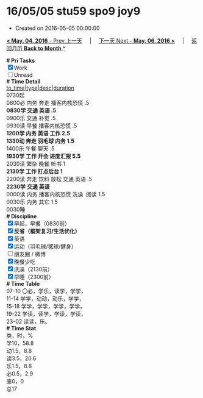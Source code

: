# 16/05/05 stu59 spo9 joy9

- Created on 2016-05-05 00:00:00

[**< May. 04, 2016** - Prev 上一天](_archived/lifelogs/2016/05/d04.md) &nbsp; &nbsp; | &nbsp; &nbsp; [下一天 Next - **May. 06, 2016 >**](_archived/lifelogs/2016/05/d06.md) &nbsp; &nbsp; |  &nbsp; &nbsp; [返回月历 **Back to Month ^**](_archived/lifelogs/2016/05/index.md)
<br/><div><b># Pri Tasks</b></div><div><input checked="true" type="checkbox"/>Work</div><div><input type="checkbox"/>Unread</div><div><b># Time Detail</b></div><div><u>to_time|type|desc|duration</u></div><div>0730起</div><div>0800必 内务 奔走 播客内核恐慌 .5</div><div><b>0830学 交通 英语 .5</b></div><div>0900乐 交通 补觉 .5</div><div>0930读 早餐 播客内核恐慌 .5</div><div><b>1200学 内务 英语 工作 2.5</b></div><div><b>1330动 奔走 羽毛球 内务 1.5</b></div><div>1400乐 午餐 聊天 .5</div><div><b>1930学 工作 开会 进度汇报 5.5</b></div><div>2030读 繁杂 晚餐 听书 1</div><div><b>2130学 工作 打点后台 1</b></div><div>2200读 奔走 饮料 放松 交通 英语 .5</div><div><b>2230学</b> <b>交通 英语</b></div><div>0000读 内务 播客内核恐慌 洗澡  阅读 1.5</div><div>0030乐 内务 其它 1.5</div><div>0030睡</div><div><b># Discipline</b></div><div><input checked="true" type="checkbox"/>早起，早餐（0830前）</div><div><b><input checked="true" type="checkbox"/></b><b>反省（框架复习/生活优化）</b></div><div><input checked="true" type="checkbox"/>英语</div><div><input checked="true" type="checkbox"/>运动（羽毛球/毽球/健身）</div><div><input type="checkbox"/>朋友圈 / 微博</div><div><input checked="true" type="checkbox"/>晚餐少吃</div><div><input checked="true" type="checkbox"/>洗澡（2130前）</div><div><input checked="true" type="checkbox"/>早睡（2300前）</div><div><b># Time Table</b></div><div>07-10 〇必，学乐，读学，学学，</div><div>11-14 学学，动动，动乐，学学，</div><div>15-18 学学，学学，学学，学学，</div><div>19-22 学读，读学，学读，学读，</div><div>23-02 读读，乐。</div><div><b># Time Stat</b></div><div>类，时，%</div><div>学10，58.8</div><div>动1.5，8.8</div><div>读3.5，20.6</div><div>乐1.5，8.8</div><div>必0.5，2.9</div><div>废0，0</div><div>总17</div>
